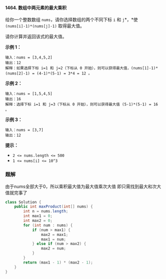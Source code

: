 #### 1464. 数组中两元素的最大乘积

给你一个整数数组 `nums`，请你选择数组的两个不同下标 `i` 和 `j`*，*使 `(nums[i]-1)*(nums[j]-1)` 取得最大值。

请你计算并返回该式的最大值。

**示例 1：**

```shell
输入：nums = [3,4,5,2]
输出：12 
解释：如果选择下标 i=1 和 j=2（下标从 0 开始），则可以获得最大值，(nums[1]-1)*(nums[2]-1) = (4-1)*(5-1) = 3*4 = 12 。 
```

**示例 2：**

```shell
输入：nums = [1,5,4,5]
输出：16
解释：选择下标 i=1 和 j=3（下标从 0 开始），则可以获得最大值 (5-1)*(5-1) = 16 。
```

**示例 3：**

```shell
输入：nums = [3,7]
输出：12
```

**提示：**

- `2 <= nums.length <= 500`
- `1 <= nums[i] <= 10^3`

### 题解

由于nums全部大于0，所以乘积最大值为最大值乘次大值
即只需找到最大和次大值就完事了

```java
class Solution {
    public int maxProduct(int[] nums) {
        int n = nums.length;
        int max1 = 0;
        int max2 = 0;
        for (int num : nums) {
            if (num > max1) {
                max2 = max1;
                max1 = num;
            } else if (num > max2) {
                max2 = num;
            }
        }
        return (max1 - 1) * (max2 - 1);
    }
}
```

